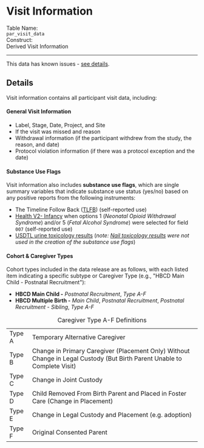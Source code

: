 # Visit Information

<div class="info-block">
  <div class="info-row">
    <div class="info-label"><i class="fa fa-table"></i> Table Name:</div>
    <div class="info-value"><code>par_visit_data</code></div>
  </div>
  <div class="info-row">
    <div class="info-label"><i class="fa-solid fa-tape"></i> Construct:</div>
    <div class="info-value">Derived Visit Information</div>
  </div>
</div>

---------------------------------------------

<div id="issues" class="issues-banner">
  <span class="emoji"><i class="fas fa-bug"></i></span>
  <span class="text">This data has known issues - <a href="../../../changelog/knownissues/#visit-information" target="_blank">see details</a>.</span>
</div>
<p></p>

## Details

Visit information contains all participant visit data, including:

#### General Visit Information
 - Label, Stage, Date, Project, and Site
 - If the visit was missed and reason 
 - Withdrawal information (if the participant withdrew from the study, the reason, and date)
 - Protocol violation information (if there was a protocol exception and the date)

#### Substance Use Flags

Visit information also includes **substance use flags**, which are single summary variables that indicate substance use status (yes/no) based on any positive reports from the following instruments:

 - The Timeline Follow Back (<a href="../../pregexp/su/tlfb" target="_blank">TLFB</a>) (self-reported use)
 - <a href="../../pregexp/pex" target="_blank">Health V2- Infancy</a> when options 1 (*Neonatal Opioid Withdrawal Syndrome*) and/or 5 (*Fetal Alcohol Syndrome*) were selected for field `007` (self-reported use)
 - <a href="../../biospec/urine" target="_blank">USDTL urine toxicology results</a> (<i>note: <a href="../../biospec/nails" target="_blank">Nail toxicology results</a> were not used in the creation of the substance use flags</i>)
 

#### Cohort & Caregiver Types

<p>Cohort types included in the data release are as follows, with each listed item indicating a specific subtype or Caregiver Type (e.g., "HBCD Main Child - Postnatal Recruitment"):</p>
<ul>
    <li><strong>HBCD Main Child -</strong> <em>Postnatal Recruitment</em>, <em>Type A-F</em></li>
    <li><strong>HBCD Multiple Birth -</strong> <em>Main Child</em>, <em>Postnatal Recruitment</em>, <em>Postnatal Recruitment - Sibling</em>, <em>Type A-F</em></li>
</ul>

<table class="table-no-vertical-lines" style="width: 100%; border-collapse: collapse; table-layout: fixed;">
<caption>Caregiver Type A-F Definitions</caption>
<tbody>
    <tr>
        <td>Type A</td>
        <td>Temporary Alternative Caregiver</td>
    </tr>
    <tr>
        <td>Type B</td>
        <td style="word-wrap: break-word; white-space: normal;">Change in Primary Caregiver (Placement Only) Without Change in Legal Custody (But Birth Parent Unable to Complete Visit)</td>
    </tr>
    <tr>
        <td>Type C</td>
        <td>Change in Joint Custody</td>
    </tr>
    <tr>
        <td>Type D</td>
        <td style="word-wrap: break-word; white-space: normal;">Child Removed From Birth Parent and Placed in Foster Care (Change in Placement)</td>
    </tr>
    <tr><td>Type E</td><td>Change in Legal Custody and Placement (e.g. adoption)</td>
    </tr>
    <tr><td>Type F</td><td>Original Consented Parent</td>
    </tr>            
</tbody>
</table>
